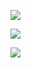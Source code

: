 

![](RackMultipart20230219-1-5v6ue5_html_60ba4c7af8c4dbc0.png)

![](RackMultipart20230219-1-5v6ue5_html_77409bbe304e278a.png)

![](RackMultipart20230219-1-5v6ue5_html_855e1a6c24de0cce.png)
